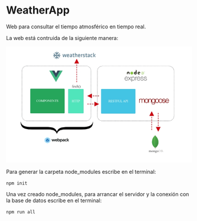 # WeatherApp
Web para consultar el tiempo atmosférico en tiempo real.

La web está contruida de la siguiente manera:

![alt text](https://github.com/AlanGallardo/WeatherApp/blob/main/Estructura-WeatherApp.jpg?raw=true)

Para generar la carpeta node_modules escribe en el terminal:
```
npm init
```

Una vez creado node_modules, para arrancar el servidor y
la conexión con la base de datos escribe en el terminal:
```
npm run all
```
